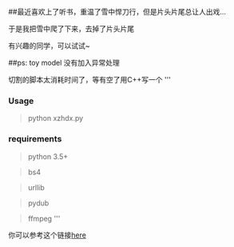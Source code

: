 ##最近喜欢上了听书，重温了雪中悍刀行，但是片头片尾总让人出戏...

于是我把雪中爬了下来，去掉了片头片尾

有兴趣的同学，可以试试~

##ps: toy model 没有加入异常处理

切割的脚本太消耗时间了，等有空了用C++写一个
'''
### Usage
> python xzhdx.py

### requirements
> python 3.5+

> bs4

> urllib

> pydub

> ffmpeg
'''

你可以参考这个链接[here](https://github.com/jiaaro/pydub#dependencies)
